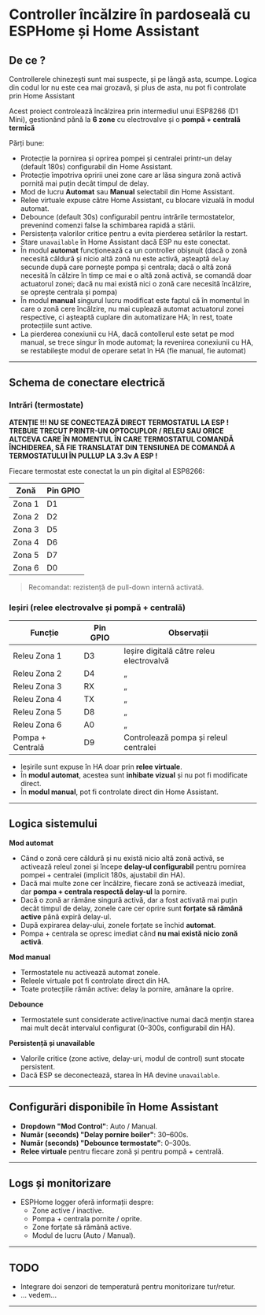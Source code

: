 # Controller încălzire în pardoseală cu ESPHome și Home Assistant

## De ce ?

Controllerele chinezești sunt mai suspecte, și pe lângă asta, scumpe. Logica din codul lor nu este cea mai grozavă, și plus de asta, nu pot fi controlate prin Home Assistant

Acest proiect controlează încălzirea prin intermediul unui ESP8266 (D1 Mini), gestionând până la **6 zone** cu electrovalve și o **pompă + centrală termică**

Părți bune:

- Protecție la pornirea și oprirea pompei și centralei printr-un delay (default 180s) configurabil din Home Assistant.
- Protecție împotriva opririi unei zone care ar lăsa singura zonă activă pornită mai puțin decât timpul de delay.
- Mod de lucru **Automat** sau **Manual** selectabil din Home Assistant.
- Relee virtuale expuse către Home Assistant, cu blocare vizuală în modul automat.
- Debounce (default 30s) configurabil pentru intrările termostatelor, prevenind comenzi false la schimbarea rapidă a stării.
- Persistența valorilor critice pentru a evita pierderea setărilor la restart.
- Stare `unavailable` în Home Assistant dacă ESP nu este conectat.
- În modul **automat** funcționează ca un controller obișnuit (dacă o zonă necesită căldură și nicio altă zonă nu este activă, așteaptă `delay` secunde după care pornește pompa și centrala; dacă o altă zonă necesită în călzire în timp ce mai e o altă zonă activă, se comandă doar actuatorul zonei; dacă nu mai există nici o zonă care necesită încălzire, se oprește centrala și pompa)
- În modul **manual** singurul lucru modificat este faptul că în momentul în care o zonă cere încălzire, nu mai cuplează automat actuatorul zonei respective, ci așteaptă cuplare din automatizare HA; în rest, toate protecțiile sunt active.
- La pierderea conexiunii cu HA, dacă contollerul este setat pe mod manual, se trece singur în mode automat; la revenirea conexiunii cu HA, se restabilește modul de operare setat în HA (fie manual, fie automat)

---

## Schema de conectare electrică

### Intrări (termostate)

**ATENȚIE !!! NU SE CONECTEAZĂ DIRECT TERMOSTATUL LA ESP ! TREBUIE TRECUT PRINTR-UN OPTOCUPLOR / RELEU SAU ORICE ALTCEVA CARE ÎN MOMENTUL ÎN CARE TERMOSTATUL COMANDĂ ÎNCHIDEREA, SĂ FIE TRANSLATAT DIN TENSIUNEA DE COMANDĂ A TERMOSTATULUI ÎN PULLUP LA 3.3v A ESP !**

Fiecare termostat este conectat la un pin digital al ESP8266:

| Zonă | Pin GPIO |
|------|----------|
| Zona 1 | D1 |
| Zona 2 | D2 |
| Zona 3 | D5 |
| Zona 4 | D6 |
| Zona 5 | D7 |
| Zona 6 | D0 |

> Recomandat: rezistență de pull-down internă activată.

### Ieșiri (relee electrovalve și pompă + centrală)

| Funcție | Pin GPIO | Observații |
|---------|----------|------------|
| Releu Zona 1 | D3 | Ieșire digitală către releu electrovalvă |
| Releu Zona 2 | D4 | „ |
| Releu Zona 3 | RX | „ |
| Releu Zona 4 | TX | „ |
| Releu Zona 5 | D8 | „ |
| Releu Zona 6 | A0 | „ |
| Pompa + Centrală | D9 | Controlează pompa și releul centralei |

- Ieșirile sunt expuse în HA doar prin **relee virtuale**.
- În **modul automat**, acestea sunt **inhibate vizual** și nu pot fi modificate direct.
- În **modul manual**, pot fi controlate direct din Home Assistant.

---

## Logica sistemului

**Mod automat**

- Când o zonă cere căldură și nu există nicio altă zonă activă, se activează releul zonei și începe **delay-ul configurabil** pentru pornirea pompei + centralei (implicit 180s, ajustabil din HA).
- Dacă mai multe zone cer încălzire, fiecare zonă se activează imediat, dar **pompa + centrala respectă delay-ul** la pornire.
- Dacă o zonă ar rămâne singură activă, dar a fost activată mai puțin decât timpul de delay, zonele care cer oprire sunt **forțate să rămână active** până expiră delay-ul.
- După expirarea delay-ului, zonele forțate se închid **automat**.
- Pompa + centrala se opresc imediat când **nu mai există nicio zonă activă**.

**Mod manual**

- Termostatele nu activează automat zonele.
- Releele virtuale pot fi controlate direct din HA.
- Toate protecțiile rămân active: delay la pornire, amânare la oprire.

**Debounce**

- Termostatele sunt considerate active/inactive numai dacă mențin starea mai mult decât intervalul configurat (0–300s, configurabil din HA).

**Persistență și unavailable**

- Valorile critice (zone active, delay-uri, modul de control) sunt stocate persistent.
- Dacă ESP se deconectează, starea în HA devine `unavailable`.

---

## Configurări disponibile în Home Assistant

- **Dropdown "Mod Control"**: Auto / Manual.
- **Număr (seconds) "Delay pornire boiler"**: 30–600s.
- **Număr (seconds) "Debounce termostate"**: 0–300s.
- **Relee virtuale** pentru fiecare zonă și pentru pompă + centrală.

---

## Logs și monitorizare

- ESPHome logger oferă informații despre:
  - Zone active / inactive.
  - Pompa + centrala pornite / oprite.
  - Zone forțate să rămână active.
  - Modul de lucru (Auto / Manual).

---

## TODO

- Integrare doi senzori de temperatură pentru monitorizare tur/retur.
- ... vedem...

---
